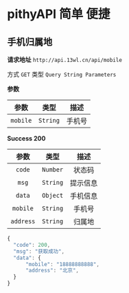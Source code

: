 # pithyAPI 简单 便捷

## 手机归属地

**请求地址** `http://api.13wl.cn/api/mobile`

方式 `GET` 类型 `Query String Parameters`

**参数**

|   参数   |   类型   |  描述  |
| :------: | :------: | :----: |
| `mobile` | `String` | 手机号 |

**Success 200**

|   参数    |   类型   |   描述   |
| :-------: | :------: | :------: |
|  `code`   | `Number` |  状态码  |
|   `msg`   | `String` | 提示信息 |
|  `data`   | `Object` | 手机信息 |
| `mobile`  | `String` |  手机号  |
| `address` | `String` |  归属地  |

```js
{
  "code": 200,
  "msg": "获取成功",
  "data": {
      "mobile": "18888888888",
      "address": "北京",
  }
}
```

